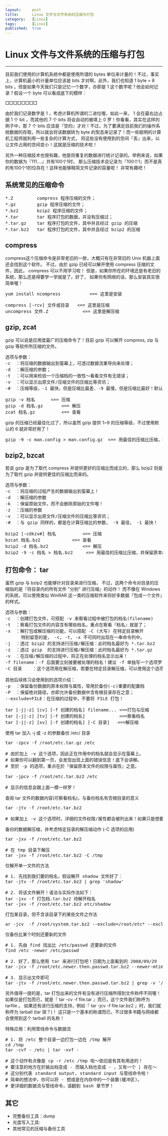 ```yaml
---
layout:		post
title:		Linux 文件与文件系统的压缩与打包
category:	[Linux]
tags:		[Linux]
published:	true
---
```

# Linux 文件与文件系统的压缩与打包
---

目前我们使用的计算机系统中都是使用所谓的 bytes 单位来计量的！不过，事实上，计算机最小的计量单位应该是 bits 才对啊，此外，我们也知道 1 byte = 8 bits 。但是如果今天我们只是记忆一个数字，亦即是 1 这个数字呢？他会如何记录？假设一个 byte 可以看成底下的模样：

□□□□□□□□

由於我们记录数字是 1 ，考虑计算机所谓的二进位喔，如此一来， 1 会在最右边占据 1 个 bit ，而其他的 7 个 bits 将会自动的被填上 0 罗！你看看，其实在这样的例子中，那 7 个 bits 应该是『空的』才对！不过，为了要满足目前我们的操作系统数据的存取，所以就会将该数据转为 byte 的型态来记录了！而一些聪明的计算机工程师就利用一些复杂的计算方式， 将这些没有使用到的空间『丢』出来，以让文件占用的空间变小！这就是压缩的技术啦！

另外一种压缩技术也很有趣，他是将重复的数据进行统计记录的。举例来说，如果你的数据为『111....』共有100个1时， 那么压缩技术会记录为『100个1』而不是真的有100个1的位存在！这样也能够精简文件记录的容量呢！ 非常有趣吧！

## 系统常见的压缩命令

<pre>
*.Z         compress 程序压缩的文件；
*.gz        gzip 程序压缩的文件；
*.bz2       bzip2 程序压缩的文件；
*.tar       tar 程序打包的数据，并没有压缩过；
*.tar.gz    tar 程序打包的文件，其中并且经过 gzip 的压缩
*.tar.bz2   tar 程序打包的文件，其中并且经过 bzip2 的压缩
</pre>

## compress

compress这个压缩命令是非常老旧的一款，大概只有在非常旧的 Unix 机器上面还会找到这个软件。
不过，由於 gzip 已经可以解开使用 compress 压缩的文件，因此， compress 可以不用学习啦！ 但是，如果你所在的环境还是有老旧的系统，那么还是得要学一学就是了。好了， 如果你有网络的话，那么安装其实很简单喔！

<pre>
yum install ncompress			&lt;== 这里是安装

compress [-rcv] 文件或目录  	&lt;== 这里是压缩
uncompress 文件.Z           	&lt;== 这里是解压缩
</pre>

## gzip, zcat
gzip 可以说是应用度最广的压缩命令了！目前 gzip 可以解开 compress, zip 与 gzip 等软件所压缩的文件。

<pre>
选项与参数：
-c  ：将压缩的数据输出到萤幕上，可透过数据流重导向来处理；
-d  ：解压缩的参数；
-t  ：可以用来检验一个压缩档的一致性～看看文件有无错误；
-v  ：可以显示出原文件/压缩文件的压缩比等资讯；
-#  ：压缩等级，-1 最快，但是压缩比最差、-9 最慢，但是压缩比最好！默认是 -6

gzip -v 档名 		&lt;== 压缩
gzip -d 档名.gz   	&lt;== 解压
zcat 档名.gz   		&lt;== 查看
</pre>

gzip 的压缩已经最佳化过了，所以虽然 gzip 提供 1~9 的压缩等级，不过使用默认的 6 就非常好用了！

<pre>
gzip -9 -c man.config > man.config.gz  &lt;== 用最佳的压缩比压缩，并保留原本的文件
</pre>

## bzip2, bzcat 

若说 gzip 是为了取代 compress 并提供更好的压缩比而成立的，那么 bzip2 则是为了取代 gzip 并提供更佳的压缩比而来的。

<pre>
选项与参数：
-c  ：将压缩的过程产生的数据输出到萤幕上！
-d  ：解压缩的参数
-k  ：保留原始文件，而不会删除原始的文件喔！
-z  ：压缩的参数
-v  ：可以显示出原文件/压缩文件的压缩比等资讯；
-#  ：与 gzip 同样的，都是在计算压缩比的参数， -9 最佳， -1 最快！

bzip2 [-cdkzv#] 档名  		&lt;== 压缩
bzcat 档名.bz2  			&lt;== 查看
bzip2 -d 档名.bz2 			&lt;== 解压
bzip2 -9 -c 档名 > 档名.bz2 	&lt;== 用最佳的压缩比压缩，并保留原本的文件
</pre>

## 打包命令： tar
虽然 gzip 与 bzip2 也能够针对目录来进行压缩， 不过，这两个命令对目录的压缩指的是『将目录内的所有文件 "分别" 进行压缩』的动作！ 而不像在 Windows 的系统，可以使用类似 WinRAR 这一类的压缩软件来将好多数据『包成一个文件』的样式。

<pre>
选项与参数：
-c  ：创建打包文件，可搭配 -v 来察看过程中被打包的档名(filename)
-t  ：察看打包文件的内容含有哪些档名，重点在察看『档名』就是了；
-x  ：解打包或解压缩的功能，可以搭配 -C (大写) 在特定目录解开
      特别留意的是， -c, -t, -x 不可同时出现在一串命令列中。
-j  ：透过 bzip2 的支持进行压缩/解压缩：此时档名最好为 *.tar.bz2
-z  ：透过 gzip  的支持进行压缩/解压缩：此时档名最好为 *.tar.gz
-v  ：在压缩/解压缩的过程中，将正在处理的档名显示出来！
-f filename：-f 后面要立刻接要被处理的档名！建议 -f 单独写一个选项罗！
-C 目录    ：这个选项用在解压缩，若要在特定目录解压缩，可以使用这个选项。

其他后续练习会使用到的选项介绍：
-p  ：保留备份数据的原本权限与属性，常用於备份(-c)重要的配置档
-P  ：保留绝对路径，亦即允许备份数据中含有根目录存在之意；
--exclude=FILE：在压缩的过程中，不要将 FILE 打包！ 

tar [-j|-z] [cv] [-f 创建的档名] filename... &lt;==打包与压缩
tar [-j|-z] [tv] [-f 创建的档名]             &lt;==察看档名
tar [-j|-z] [xv] [-f 创建的档名] [-C 目录]   &lt;==解压缩
</pre>

使用 tar 加入 -j 或 -z 的参数备份 /etc/ 目录

<pre>
tar -zpcv -f /root/etc.tar.gz /etc

# 由於加上 -v 这个选项，因此正在作用中的档名就会显示在萤幕上。
# 如果你可以翻到第一页，会发现出现上面的错误信息！底下会讲解。
# 至於 -p 的选项，重点在於『保留原本文件的权限与属性』之意。

tar -jpcv -f /root/etc.tar.bz2 /etc

# 显示的信息会跟上面一模一样罗！
</pre>

查阅 tar 文件的数据内容(可察看档名)，与备份档名有否根目录的意义

<pre>
tar -jtv -f /root/etc.tar.bz2

# 如果加上 -v 这个选项时，详细的文件权限/属性都会被列出来！如果只是想要知道档名而已， 那么就将 -v 拿掉即可。
</pre>

备份的数据解压缩，并考虑特定目录的解压缩动作 (-C 选项的应用)

<pre>
tar -jxv -f /root/etc.tar.bz2

# 在 tmp 目录下解压
tar -jxv -f /root/etc.tar.bz2 -C /tmp
</pre>

仅解开单一文件的方法

<pre>
# 1. 先找到我们要的档名，假设解开 shadow 文件好了：
tar -jtv -f /root/etc.tar.bz2 | grep 'shadow'

# 2. 将该文件解开！语法与实际作法如下：
tar -jxv -f 打包档.tar.bz2 待解开档名
tar -jxv -f /root/etc.tar.bz2 etc/shadow
</pre>

打包某目录，但不含该目录下的某些文件之作法

<pre>
ar -jcv  -f /root/system.tar.bz2 --exclude=/root/etc* --exclude=/root/system.tar.bz2  /etc /root
</pre>

仅备份比某个时刻还要新的文件

<pre>
# 1. 先由 find 找出比 /etc/passwd 还要新的文件
find /etc -newer /etc/passwd

# 2. 好了，那么使用 tar 来进行打包吧！日期为上面看到的 2008/09/29
tar -jcv -f /root/etc.newer.then.passwd.tar.bz2 --newer-mtime="2008/09/29" /etc/*

# 3. 显示出文件即可
tar -jtv -f /root/etc.newer.then.passwd.tar.bz2 | grep -v '/$'
</pre>

另外值得一提的是，tar 打包出来的文件有没有进行压缩所得到文件称呼不同喔！ 如果仅是打包而已，就是『 tar -cv -f file.tar 』而已，这个文件我们称呼为 tarfile 。 如果还有进行压缩的支持，例如『 tar -jcv -f file.tar.bz2 』时，我们就称呼为 tarball (tar 球？)！ 这只是一个基本的称谓而已，不过很多书籍与网络都会使用到这个 tarball 的名称！

特殊应用：利用管线命令与数据流

<pre>
# 1. 将 /etc 整个目录一边打包一边在 /tmp 解开
cd /tmp
tar -cvf - /etc | tar -xvf -

# 这个动作有点像是 cp -r /etc /tmp 啦～依旧是有其有用途的！
# 要注意的地方在於输出档变成 - 而输入档也变成 - ，又有一个 | 存在～
# 这分别代表 standard output, standard input 与管线命令啦！
# 简单的想法中，你可以将 - 想成是在内存中的一个装置(缓冲区)。
# 更详细的数据流与管线命令，请翻到 bash 章节罗！
</pre>

## 其它
* 完整备份工具：dump
[]()
* 光盘写入工具:
[]()
* 其他常见的压缩与备份工具
[]()